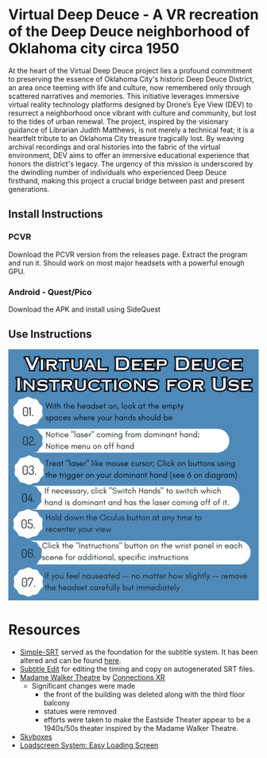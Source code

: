 # Virtual Deep Deuce - A VR recreation of the Deep Deuce neighborhood of Oklahoma city circa 1950
At the heart of the Virtual Deep Deuce project lies a profound commitment to preserving the
essence of Oklahoma City's historic Deep Deuce District, an area once teeming with life and culture,
now remembered only through scattered narratives and memories. This initiative leverages
immersive virtual reality technology platforms designed by Drone’s Eye View (DEV) to resurrect a
neighborhood once vibrant with culture and community, but lost to the tides of urban renewal. The project, inspired by the visionary guidance of
Librarian Judith Matthews, is not merely a technical feat; it is a heartfelt tribute to an Oklahoma City
treasure tragically lost. By weaving archival recordings and oral histories into the fabric of the
virtual environment, DEV aims to offer an immersive educational experience that honors the
district's legacy. The urgency of this mission is underscored by the dwindling number of individuals
who experienced Deep Deuce firsthand, making this project a crucial bridge between past and
present generations.
## Install Instructions
### PCVR
Download the PCVR version from the releases page. Extract the program and run it. Should work on most major headsets with a powerful enough GPU. 
### Android - Quest/Pico
Download the APK and install using SideQuest

## Use Instructions
![Instructions Image](/Assets/Images/Instructions/Basic.png)

 # Resources
 - [Simple-SRT](https://github.com/roguecode/Unity-Simple-SRT/tree/master) served as the foundation for the subtitle system. It has been altered and can be found [here](/Assets/Imports/SRTReader/).
 - [Subtitle Edit](https://github.com/SubtitleEdit/subtitleedit) for editing the timing and copy on autogenerated SRT files.
 - [Madame Walker Theatre](https://sketchfab.com/3d-models/madame-walker-theatre-98ba4154bbb644bb9cb4d9c68d7dd87b) by [Connections XR](https://www.connectionsxr.com/) 
	  - Significant changes were made
		   - the front of the building was deleted along with the third floor balcony
		   - statues were removed
		   - efforts were taken to make the Eastside Theater appear to be a 1940s/50s theater inspired by the Madame Walker Theatre. 
- [Skyboxes](https://assetstore.unity.com/packages/2d/textures-materials/sky/cloudy-summer-day-skybox-1079)
- [Loadscreen System: Easy Loading Screen](https://assetstore.unity.com/packages/tools/gui/easy-loading-screen-140365)
